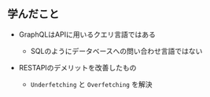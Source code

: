## 学んだこと

- GraphQLはAPIに用いるクエリ言語ではある
  - SQLのようにデータベースへの問い合わせ言語ではない

- RESTAPIのデメリットを改善したもの
  - `Underfetching` と `Overfetching` を解決
